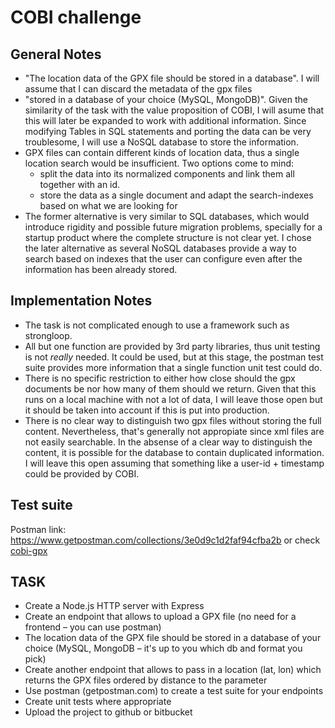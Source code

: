 # COBI challenge

## General Notes
- "The location data of the GPX file should be stored in a database". I will assume that I can discard the metadata of the gpx files
- "stored in a database of your choice (MySQL, MongoDB)". Given the similarity of the task with the value proposition of COBI, I will asume that this will later be expanded to work with additional information. Since modifying Tables in SQL statements and porting the data can be very troublesome, I will use a NoSQL database to store the information.
- GPX files can contain different kinds of location data, thus a single location search would be insufficient. Two options come to mind:
  - split the data into its normalized components and link them all together with an id.
  - store the data as a single document and adapt the search-indexes based on what we are looking for
- The former alternative is very similar to SQL databases, which would introduce rigidity and possible future migration problems, specially for a startup product where the complete structure is not clear yet. I chose the later alternative as several NoSQL databases provide a way to search based on indexes that the user can configure even after the information has been already stored.

## Implementation Notes
- The task is not complicated enough to use a framework such as strongloop.
- All but one function are provided by 3rd party libraries, thus unit testing is not *really* needed. It could be used, but at this stage, the postman test suite provides more information that a single function unit test could do.
- There is no specific restriction to either how close should the gpx documents be nor how many of them should we return. Given that this runs on a local machine with not a lot of data, I will leave those open but it should be taken into account if this is put into production.
- There is no clear way to distinguish two gpx files without storing the full content. Nevertheless, that's generally not appropiate since xml files are not easily searchable. In the absense of a clear way to distinguish the content, it is possible for the database to contain duplicated information. I will leave this open assuming that something like a user-id + timestamp could be provided by COBI.

## Test suite
Postman link: https://www.getpostman.com/collections/3e0d9c1d2faf94cfba2b
or check [cobi-gpx](https://github.com/carocad/cobiapp/blob/master/postman_collection.json)

## TASK
- Create a Node.js HTTP server with Express
- Create an endpoint that allows to upload a GPX file (no need for a frontend – you can use postman)
- The location data of the GPX file should be stored in a database of your choice (MySQL, MongoDB – it's up to you which db and format you pick)
- Create another endpoint that allows to pass in a location (lat, lon) which returns the GPX files ordered by distance to the parameter
- Use postman (getpostman.com) to create a test suite for your endpoints
- Create unit tests where appropriate
- Upload the project to github or bitbucket
